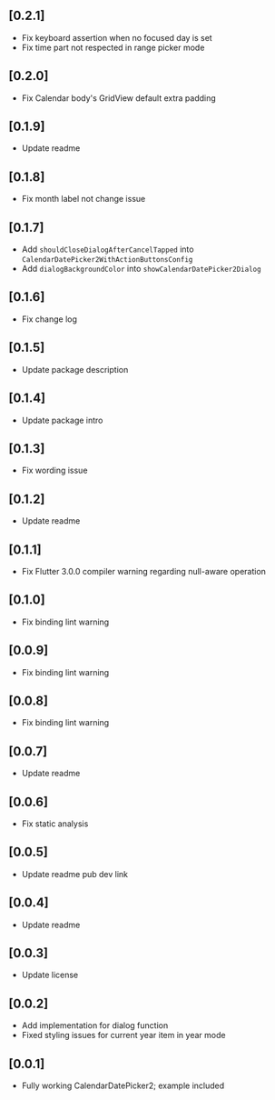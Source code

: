 ## [0.2.1]

- Fix keyboard assertion when no focused day is set
- Fix time part not respected in range picker mode

## [0.2.0]

- Fix Calendar body's GridView default extra padding

## [0.1.9]

- Update readme

## [0.1.8]

- Fix month label not change issue

## [0.1.7]

- Add `shouldCloseDialogAfterCancelTapped` into `CalendarDatePicker2WithActionButtonsConfig`
- Add `dialogBackgroundColor` into `showCalendarDatePicker2Dialog`

## [0.1.6]

- Fix change log

## [0.1.5]

- Update package description

## [0.1.4]

- Update package intro

## [0.1.3]

- Fix wording issue

## [0.1.2]

- Update readme
## [0.1.1]

- Fix Flutter 3.0.0 compiler warning regarding null-aware operation

## [0.1.0]

- Fix binding lint warning

## [0.0.9]

- Fix binding lint warning

## [0.0.8]

- Fix binding lint warning

## [0.0.7]

- Update readme

## [0.0.6]

- Fix static analysis

## [0.0.5]

- Update readme pub dev link

## [0.0.4]

- Update readme

## [0.0.3]

- Update license

## [0.0.2]

- Add implementation for dialog function
- Fixed styling issues for current year item in year mode

## [0.0.1]

- Fully working CalendarDatePicker2; example included